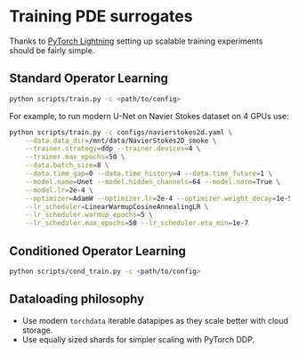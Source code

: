 # Training PDE surrogates

Thanks to [PyTorch Lightning](https://github.com/Lightning-AI/lightning) setting up scalable training experiments should be fairly simple.

## Standard Operator Learning


```bash
python scripts/train.py -c <path/to/config>
```

For example, to run modern U-Net on Navier Stokes dataset on 4 GPUs use:
```bash
python scripts/train.py -c configs/navierstokes2d.yaml \
    --data.data_dir=/mnt/data/NavierStokes2D_smoke \
    --trainer.strategy=ddp --trainer.devices=4 \
    --trainer.max_epochs=50 \
    --data.batch_size=8 \
    --data.time_gap=0 --data.time_history=4 --data.time_future=1 \
    --model.name=Unet --model.hidden_channels=64 --model.norm=True \
    --model.lr=2e-4 \
    --optimizer=AdamW --optimizer.lr=2e-4 --optimizer.weight_decay=1e-5 \
    --lr_scheduler=LinearWarmupCosineAnnealingLR \
    --lr_scheduler.warmup_epochs=5 \
    --lr_scheduler.max_epochs=50 --lr_scheduler.eta_min=1e-7
```



## Conditioned Operator Learning

```bash
python scripts/cond_train.py -c <path/to/config>
```


## Dataloading philosophy

- Use modern `torchdata` iterable datapipes as they scale better with cloud storage.
- Use equally sized shards for simpler scaling with PyTorch DDP.